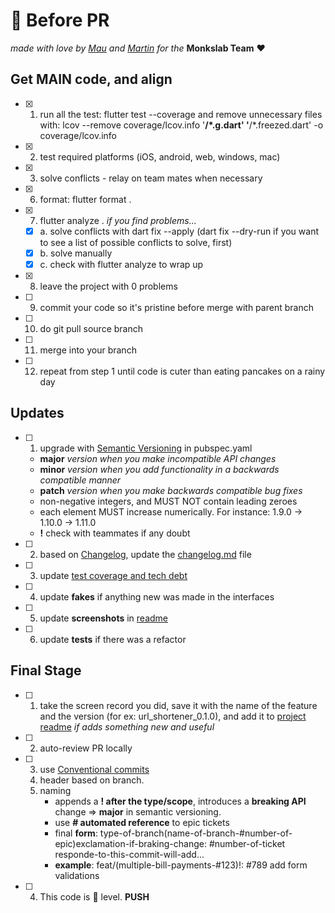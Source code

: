 # 🚀  Before PR

_made with love by [Mau](https://github.com/maurodibert) and [Martin](https://github.com/mal2tin)  for the_ **Monkslab Team** ❤️

## Get MAIN code, and align

- [x] 1. run all the test: flutter test --coverage and remove unnecessary files with: lcov --remove coverage/lcov.info '**/*.g.dart' '**/*.freezed.dart' -o coverage/lcov.info
- [x] 2. test required platforms (iOS, android, web, windows, mac)
- [x] 3. solve conflicts - relay on team mates when necessary
- [x] 6. format: flutter format .
- [x] 7. flutter analyze .
    _if you find problems..._
  - [x] a. solve conflicts with dart fix --apply (dart fix --dry-run if you want to see a list of possible conflicts to solve, first)
  - [x] b. solve manually
  - [x] c. check with flutter analyze to wrap up
- [x] 8. leave the project with 0 problems
- [ ] 9. commit your code so it's pristine before merge with parent branch
- [ ] 10. do git pull source branch
- [ ] 11. merge into your branch
- [ ] 12. repeat from step 1 until code is cuter than eating pancakes on a rainy day

## Updates

- [ ] 1. upgrade with [Semantic Versioning](https://semver.org/) in pubspec.yaml
  - **major** _version when you make incompatible API changes_
  - **minor** _version when you add functionality in a backwards compatible manner_
  - **patch** _version when you make backwards compatible bug fixes_
  - non-negative integers, and MUST NOT contain leading zeroes
  - each element MUST increase numerically. For instance: 1.9.0 -> 1.10.0 -> 1.11.0
  - **!** check with teammates if any doubt
- [ ] 2. based on [Changelog](https://keepachangelog.com/en/1.0.0/), update the [changelog.md](./changelog.md) file
- [ ] 3. update [test coverage and tech debt](./tech_debt.md)
- [ ] 4. update **fakes** if anything new was made in the interfaces
- [ ] 5. update **screenshots** in [readme](../README.md)
- [ ] 6. update **tests** if there was a refactor

## Final Stage

- [ ] 1. take the screen record you did, save it with the name of the feature and the version (for ex: url_shortener_0.1.0), and add it to [project readme](../README.md) _if adds something new and useful_
- [ ] 2. auto-review PR locally
- [ ] 3. use [Conventional commits](https://www.conventionalcommits.org/en/v1.0.0/)
    1. header based on branch.
    2. naming
        - appends a **! after the type/scope**, introduces a **breaking API** change => **major** in semantic versioning.
        - use **# automated reference** to epic tickets
        - final **form**: type-of-branch(name-of-branch-#number-of-epic)exclamation-if-braking-change: #number-of-ticket responde-to-this-commit-will-add...
        - **example**: feat/(multiple-bill-payments-#123)!: #789 add form validations
- [ ] 4. This code is 🥷  level. **PUSH**
